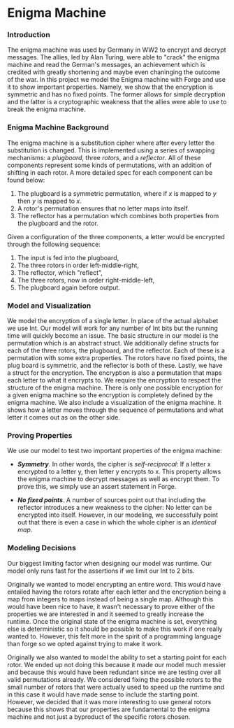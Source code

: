# Enigma Machine

### Introduction

The enigma machine was used by Germany in WW2 to encrypt and decrypt messages. The allies, led by Alan Turing, were able to "crack" the enigma machine and read the German's messages, an achievement which is credited with greatly shortening and maybe even chaninging the outcome of the war. In this project we model the Enigma machine with Forge and use it to show important properties. Namely, we show that the encryption is symmetric and has no fixed points. The former allows for simple decryption and the latter is a cryptographic weakness that the allies were able to use to break the enigma machine.

### Enigma Machine Background

The enigma machine is a substitution cipher where after every letter the substitution is changed. This is implemented using a series of swapping mechanisms: a _plugboard_, three _rotors_, and a _reflector_. 
All of these components represent some kinds of permutations, with an addition of shifting in each rotor.
A more detailed spec for each component can be found below:

1. The plugboard is a symmetric permutation, where if $x$ is mapped to $y$ then $y$ is mapped to $x$. 
2. A rotor's permutation ensures that no letter maps into itself.
3. The reflector has a permutation which combines both properties from the plugboard and the rotor.

Given a configuration of the three components, a letter would be encrypted through the following sequence:

1. The input is fed into the plugboard,
2. The three rotors in order left-middle-right,
3. The reflector, which "reflect",
4. The three rotors, now in order right-middle-left,
5. The plugboard again before output.

### Model and Visualization

We model the encryption of a single letter. In place of the actual alphabet we use Int. Our model will work for any number of Int bits but the running time will quickly become an issue. The basic structure in our model is the permutation which is an abstract struct. We additionally define structs for each of the three rotors, the plugboard, and the reflector. Each of these is a permutation with some extra properties. The rotors have no fixed points, the plug board is symmetric, and the reflector is both of these. Lastly, we have a struct for the encryption. The encryption is also a permutation that maps each letter to what it encrypts to. We require the encryption to respect the structure of the enigma machine. There is only one possible encryption for a given enigma machine so the encryption is completely defined by the enigma machine. We also include a visualization of the enigma machine. It shows how a letter moves through the sequence of permutations and what letter it comes out as on the other side.

### Proving Properties

We use our model to test two important properties of the enigma machine:

* _**Symmetry**_. In other words, the cipher is _self-reciprocal_: If a letter x encrypted to a letter y, then letter y encrypts to x. This property allows the enigma machine to decrypt messages as well as encrypt them. To prove this, we simply use an assert statement in Forge.

* _**No fixed points**_. A number of sources point out that including the reflector introduces a new weakness to the cipher: No letter can be encrypted into itself. However, in our modeling, we successfully point out that there is even a case in which the whole cipher is an _identical map_. 

### Modeling Decisions

Our biggest limiting factor when designing our model was runtime. Our model only runs fast for the assertions if we limit our Int to 2 bits.

 Originally we wanted to model encrypting an entire word. This would have entailed having the rotors rotate after each letter and the encryption being a map from integers to maps instead of being a single map. Although this would have been nice to have, it wasn't necessary to prove either of the properties we are interested in and it seemed to greatly increase the runtime. Once the original state of the enigma machine is set, everything else is deterministic so it should be possible to make this work if one really wanted to. However, this felt more in the spirit of a programming language than forge so we opted against trying to make it work.

Originally we also wanted to model the ability to set a starting point for each rotor. We ended up not doing this because it made our model much messier and because this would have been redundant since we are testing over all valid permutations already. We considered fixing the possible rotors to the small number of rotors that were actually used to speed up the runtime and in this case it would have made sense to include the starting point. However, we decided that it was more interesting to use general rotors because this shows that our properties are fundamental to the enigma machine and not just a byproduct of the specific rotors chosen.